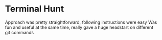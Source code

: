 # Terminal Hunt
Approach was pretty straightforward, following instructions were easy
Was fun and useful at the same time, really gave a huge headstart on different git commands

